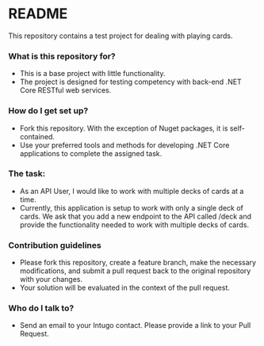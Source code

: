 # README #

This repository contains a test project for dealing with playing cards.

### What is this repository for? ###

* This is a base project with little functionality.
* The project is designed for testing competency with back-end .NET Core RESTful web services.

### How do I get set up? ###

* Fork this repository. With the exception of Nuget packages, it is self-contained.
* Use your preferred tools and methods for developing .NET Core applications to complete the assigned task.

### The task: ###
* As an API User, I would like to work with multiple decks of cards at a time.
* Currently, this application is setup to work with only a single deck of cards.  We ask that you add a new endpoint to the API called /deck and provide the functionality needed to work with multiple decks of cards.

### Contribution guidelines ###

* Please fork this repository, create a feature branch, make the necessary modifications, and submit a pull request back to the original repository with your changes.
* Your solution will be evaluated in the context of the pull request.

### Who do I talk to? ###

* Send an email to your Intugo contact.  Please provide a link to your Pull Request.